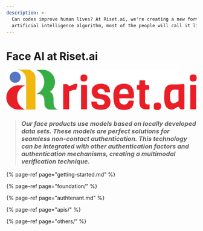 ```yaml
---
description: >-
  Can codes improve human lives? At Riset.ai, we're creating a new form of
  artificial intelligence algorithm, most of the people will call it life.
---
```


# Face AI at Riset.ai

![](.gitbook/assets/risetai_logo.72c56424.png)

> ### _Our face products use models based on locally developed data sets. These models are perfect solutions for seamless non-contact authentication. This technology can be integrated with other authentication factors and authentication mechanisms, creating a multimodal verification technique._

{% page-ref page="getting-started.md" %}

{% page-ref page="foundation/" %}

{% page-ref page="authtenant.md" %}

{% page-ref page="apis/" %}

{% page-ref page="others/" %}



